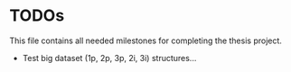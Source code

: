 # TODOs

This file contains all needed milestones for completing the thesis project.

- Test big dataset (1p, 2p, 3p, 2i, 3i) structures...

